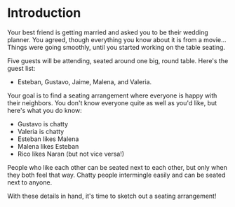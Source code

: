 # Introduction

Your best friend is getting married and asked you to be their wedding planner.
You agreed, though everything you know about it is from a movie...
Things were going smoothly, until you started working on the table seating.

Five guests will be attending, seated around one big, round table.
Here's the guest list:

- Esteban, Gustavo, Jaime, Malena, and Valeria.

Your goal is to find a seating arrangement where everyone is happy with their neighbors.
You don't know everyone quite as well as you'd like, but here's what you do know:

- Gustavo is chatty
- Valeria is chatty
- Esteban likes Malena
- Malena likes Esteban
- Rico likes Naran (but not vice versa!)

People who like each other can be seated next to each other, but only when they both feel that way.
Chatty people intermingle easily and can be seated next to anyone.

With these details in hand, it's time to sketch out a seating arrangement!
